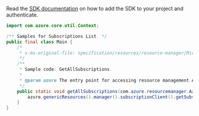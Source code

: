 Read the [SDK documentation](https://github.com/Azure/azure-sdk-for-java/blob/azure-resourcemanager_2.13.0/sdk/resourcemanager/azure-resourcemanager/README.md) on how to add the SDK to your project and authenticate.

```java
import com.azure.core.util.Context;

/** Samples for Subscriptions List. */
public final class Main {
    /*
     * x-ms-original-file: specification/resources/resource-manager/Microsoft.Resources/stable/2021-01-01/examples/GetSubscriptions.json
     */
    /**
     * Sample code: GetAllSubscriptions.
     *
     * @param azure The entry point for accessing resource management APIs in Azure.
     */
    public static void getAllSubscriptions(com.azure.resourcemanager.AzureResourceManager azure) {
        azure.genericResources().manager().subscriptionClient().getSubscriptions().list(Context.NONE);
    }
}
```
